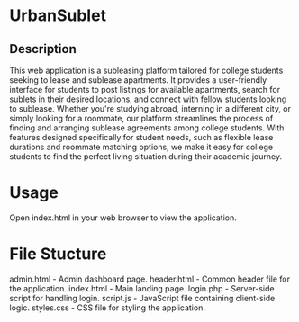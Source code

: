 # UrbanSublet
## Description
This web application is a subleasing platform tailored for college students seeking to lease and sublease apartments. It provides a user-friendly interface for students to post listings for available apartments, search for sublets in their desired locations, and connect with fellow students looking to sublease. Whether you're studying abroad, interning in a different city, or simply looking for a roommate, our platform streamlines the process of finding and arranging sublease agreements among college students. With features designed specifically for student needs, such as flexible lease durations and roommate matching options, we make it easy for college students to find the perfect living situation during their academic journey.

# Usage
Open index.html in your web browser to view the application.

# File Stucture
admin.html - Admin dashboard page.
header.html - Common header file for the application.
index.html - Main landing page.
login.php - Server-side script for handling login.
script.js - JavaScript file containing client-side logic.
styles.css - CSS file for styling the application.
